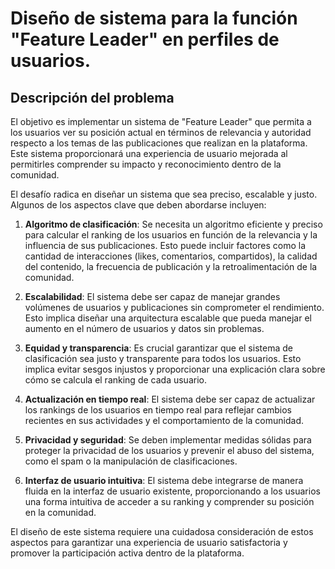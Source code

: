 # Diseño de sistema para la función "Feature Leader" en perfiles de usuarios.

## Descripción del problema

El objetivo es implementar un sistema de "Feature Leader" que permita a los usuarios ver su posición actual en términos de relevancia y autoridad respecto a los temas de las publicaciones que realizan en la plataforma. Este sistema proporcionará una experiencia de usuario mejorada al permitirles comprender su impacto y reconocimiento dentro de la comunidad.

El desafío radica en diseñar un sistema que sea preciso, escalable y justo. Algunos de los aspectos clave que deben abordarse incluyen:

1. **Algoritmo de clasificación**: Se necesita un algoritmo eficiente y preciso para calcular el ranking de los usuarios en función de la relevancia y la influencia de sus publicaciones. Esto puede incluir factores como la cantidad de interacciones (likes, comentarios, compartidos), la calidad del contenido, la frecuencia de publicación y la retroalimentación de la comunidad.

2. **Escalabilidad**: El sistema debe ser capaz de manejar grandes volúmenes de usuarios y publicaciones sin comprometer el rendimiento. Esto implica diseñar una arquitectura escalable que pueda manejar el aumento en el número de usuarios y datos sin problemas.

3. **Equidad y transparencia**: Es crucial garantizar que el sistema de clasificación sea justo y transparente para todos los usuarios. Esto implica evitar sesgos injustos y proporcionar una explicación clara sobre cómo se calcula el ranking de cada usuario.

4. **Actualización en tiempo real**: El sistema debe ser capaz de actualizar los rankings de los usuarios en tiempo real para reflejar cambios recientes en sus actividades y el comportamiento de la comunidad.

5. **Privacidad y seguridad**: Se deben implementar medidas sólidas para proteger la privacidad de los usuarios y prevenir el abuso del sistema, como el spam o la manipulación de clasificaciones.

6. **Interfaz de usuario intuitiva**: El sistema debe integrarse de manera fluida en la interfaz de usuario existente, proporcionando a los usuarios una forma intuitiva de acceder a su ranking y comprender su posición en la comunidad.

El diseño de este sistema requiere una cuidadosa consideración de estos aspectos para garantizar una experiencia de usuario satisfactoria y promover la participación activa dentro de la plataforma.
